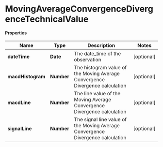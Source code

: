 # MovingAverageConvergenceDivergenceTechnicalValue

#### Properties
Name | Type | Description | Notes
------------ | ------------- | ------------- | -------------
**dateTime** | **Date** | The date_time of the observation | [optional] 
**macdHistogram** | **Number** | The histogram value of the Moving Average Convergence Divergence calculation | [optional] 
**macdLine** | **Number** | The line value of the Moving Average Convergence Divergence calculation | [optional] 
**signalLine** | **Number** | The signal line value of the Moving Average Convergence Divergence calculation | [optional] 



